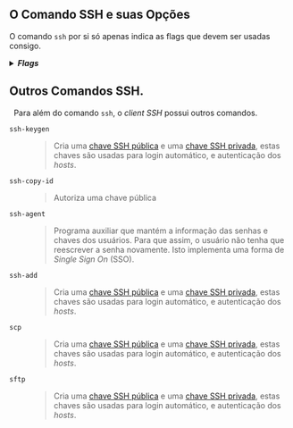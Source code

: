 ## O Comando SSH e suas Opções
O comando `ssh` por si só apenas indica as flags que devem ser usadas consigo.
<details>
  <summary>
    <b>
      <i>
        Flags
      </i>
    </b>
  </summary>

>- `-1`: Usa apenas a versão 1 do protocolo SSH.
>
>- `-2`: Usa apenas a versão 2 do protocolo SSH.
>
>- `-4`: Usa apenas o endereço IPv4.
>
>- `-6`: Usa apenas o endereço IPv6.
>
>- `-A`: Habilita o encaminhamento do agente de autenticação.
>
>- `-a`: Desabilita o encaminhamento do agente de autenticação.
>
>- `-C`: Usa compressão de dados.
>
>- `-c cipher_spec`: Seleciona a especificação *cipher* para encriptar a seção.
>
>- `-D [bind_address:]*port*`: Porta de encaminhamento de nível de aplicação dinâmico. Esse comando aloca um *socket* para ser usada pela porta local. Quando a conexão e feita por essa porta, ela e encaminhada por um canal seguro, e o protocolo de aplicação e usado para determinar onde uma maquina remota tem de se conectar.
>
>- `-E log_file`: Acrescenta *debug logs* a *log_file* ao invés do *standard error*.
>
>- `-F configfile`: Especifica um arquivo de configuração por usuário. O arquivo padrão e `~/.ssh/config`.
>
>- `-g`: Permite que hosts remotos se conectem as portas de encaminhamento locais.
>
>- `-i identity_file`: Arquivo por onde a *identity key*(chave privada) para autenticação de chave publica será lida.
>
>- `-J [user*@]host[:port]`: Conecta ao host fazendo primeiro uma conexão SSH a *pjump host[(/iam/jump-host)* e então estabelecendo um *[TCP Forwarding](https://www.ssh.com/ssh/tunneling/example)* para o destino final
>
>- `-l login_name`: Especifica o usuário para fazer *log in* na maquina remota.
>
>- `-p port`: Porta para conectar no *host* remoto.
>
>- `-q`: *Quiet Mode*.
>
>- `-V`: Mostra a versão atual do SSH.
>
>- `-v`: Verbaliza as ações.
>
>- `-X`: Habilita o encaminhamento X11 (*X11 Forwarding*).
>
>- `-L address`: Configura um encaminhamento local.
>
>- `-R address`: Configura um encaminhamento remoto.

</details>

## Outros Comandos SSH.
&nbsp; Para além do comando `ssh`, o *client SSH* possui outros comandos.

<dl>
  <dt>
  
  `ssh-keygen`
  
  </dt>
  <dd>

> Cria uma [chave SSH pública]() e uma [chave SSH privada](), estas chaves são usadas para login automático, e autenticação dos *hosts*.

  </dd>
  <dt>
  
  `ssh-copy-id`
  
  </dt>
  <dd>

> Autoriza uma chave pública

  </dd>
  <dt>
  
  `ssh-agent`
  
  </dt>
  <dd>

> Programa auxiliar que mantém a informação das senhas e chaves dos usuários. Para que assim, o usuário não tenha que reescrever a senha novamente. Isto implementa uma forma de *Single Sign On* (SSO).

  </dd>
  <dt>
  
  `ssh-add`
  
  </dt>
  <dd>

> Cria uma [chave SSH pública]() e uma [chave SSH privada](), estas chaves são usadas para login automático, e autenticação dos *hosts*.

  </dd>
  <dt>
  
  `scp`
  
  </dt>
  <dd>

> Cria uma [chave SSH pública]() e uma [chave SSH privada](), estas chaves são usadas para login automático, e autenticação dos *hosts*.

  </dd>
    <dt>
  
  `sftp`
  
  </dt>
  <dd>

> Cria uma [chave SSH pública]() e uma [chave SSH privada](), estas chaves são usadas para login automático, e autenticação dos *hosts*.

  </dd>
</dl>
